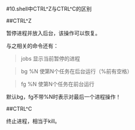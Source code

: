 #10.shell中CTRL^Z与CTRL^C的区别

##CTRL^Z
  
  暂停进程并放入后台，该操作可以恢复。
  
  与之相关的命令还有：
  
> jobs 显示当前暂停的进程

> bg %N 使第N个任务在后台运行（%前有空格）

> fg %N 使第N个任务在前台运行

默认bg，fg不带%N时表示对最后一个进程操作！

##CTRL^C

  终止进程，相当于kill。
